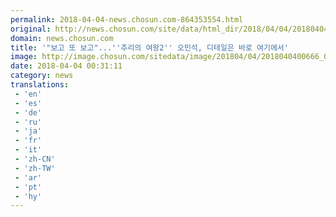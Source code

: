 ```yaml
---
permalink: 2018-04-04-news.chosun.com-864353554.html
original: http://news.chosun.com/site/data/html_dir/2018/04/04/2018040400688.html
domain: news.chosun.com
title: '"보고 또 보고"...''추리의 여왕2'' 오민석, 디테일은 바로 여기에서'
image: http://image.chosun.com/sitedata/image/201804/04/2018040400666_0.jpg
date: 2018-04-04 00:31:11
category: news
translations: 
 - 'en'
 - 'es'
 - 'de'
 - 'ru'
 - 'ja'
 - 'fr'
 - 'it'
 - 'zh-CN'
 - 'zh-TW'
 - 'ar'
 - 'pt'
 - 'hy'
---
```


